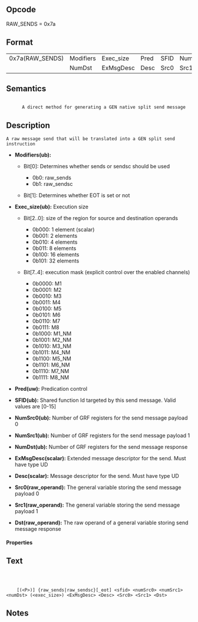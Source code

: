 <!---======================= begin_copyright_notice ============================

Copyright (C) 2020-2022 Intel Corporation

SPDX-License-Identifier: MIT

============================= end_copyright_notice ==========================-->

## Opcode

  RAW_SENDS = 0x7a

## Format

| | | | | | | |
| --- | --- | --- | --- | --- | --- | --- |
| 0x7a(RAW_SENDS) | Modifiers | Exec_size | Pred | SFID | NumSrc0 | NumSrc1 |
|                 | NumDst    | ExMsgDesc | Desc | Src0 | Src1    | Dst     |


## Semantics


```

      A direct method for generating a GEN native split send message
```

## Description





    A raw message send that will be translated into a GEN split send instruction


- **Modifiers(ub):**

  - Bit[0]: Determines whether sends or sendsc should be used

    - 0b0:  raw_sends
    - 0b1:  raw_sendsc
  - Bit[1]: Determines whether EOT is set or not


- **Exec_size(ub):** Execution size

  - Bit[2..0]: size of the region for source and destination operands

    - 0b000:  1 element (scalar)
    - 0b001:  2 elements
    - 0b010:  4 elements
    - 0b011:  8 elements
    - 0b100:  16 elements
    - 0b101:  32 elements
  - Bit[7..4]: execution mask (explicit control over the enabled channels)

    - 0b0000:  M1
    - 0b0001:  M2
    - 0b0010:  M3
    - 0b0011:  M4
    - 0b0100:  M5
    - 0b0101:  M6
    - 0b0110:  M7
    - 0b0111:  M8
    - 0b1000:  M1_NM
    - 0b1001:  M2_NM
    - 0b1010:  M3_NM
    - 0b1011:  M4_NM
    - 0b1100:  M5_NM
    - 0b1101:  M6_NM
    - 0b1110:  M7_NM
    - 0b1111:  M8_NM

- **Pred(uw):** Predication control


- **SFID(ub):** Shared function Id targeted by this send message. Valid values are  [0-15]


- **NumSrc0(ub):** Number of GRF registers for the send message payload 0


- **NumSrc1(ub):** Number of GRF registers for the send message payload 1


- **NumDst(ub):** Number of GRF registers for the send message response


- **ExMsgDesc(scalar):** Extended message descriptor for the send. Must have type UD


- **Desc(scalar):** Message descriptor for the send. Must have type UD


- **Src0(raw_operand):** The general variable storing the send  message payload 0


- **Src1(raw_operand):** The general variable storing the send message payload 1


- **Dst(raw_operand):** The raw operand of a general variable storing send message response


#### Properties




## Text
```



    [(<P>)] {raw_sends|raw_sendsc}[_eot] <sfid> <numSrc0> <numSrc1> <numDst> (<exec_size>) <ExMsgDesc> <Desc> <Src0> <Src1> <Dst>
```
## Notes





